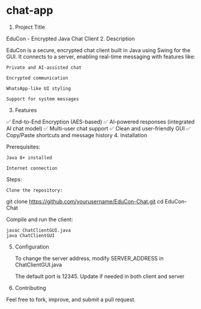 # chat-app
1. Project Title

EduCon - Encrypted Java Chat Client
2. Description

EduCon is a secure, encrypted chat client built in Java using Swing for the GUI. It connects to a server, enabling real-time messaging with features like:

    Private and AI-assisted chat

    Encrypted communication

    WhatsApp-like UI styling

    Support for system messages

3. Features

✅ End-to-End Encryption (AES-based)
✅ AI-powered responses (integrated AI chat model)
✅ Multi-user chat support
✅ Clean and user-friendly GUI
✅ Copy/Paste shortcuts and message history
4. Installation

Prerequisites:

    Java 8+ installed

    Internet connection

Steps:

    Clone the repository:

git clone https://github.com/yourusername/EduCon-Chat.git
cd EduCon-Chat

Compile and run the client:

    javac ChatClientGUI.java
    java ChatClientGUI

5. Configuration

    To change the server address, modify SERVER_ADDRESS in ChatClientGUI.java

    The default port is 12345. Update if needed in both client and server

6. Contributing

Feel free to fork, improve, and submit a pull request.
